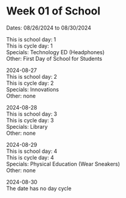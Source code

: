 # Week 01 of School

Dates: 08/26/2024 to 08/30/2024

This is school day: 1  
This is cycle day: 1  
Specials: Technology ED (Headphones)  
Other: First Day of School for Students  

2024-08-27  
This is school day: 2  
This is cycle day: 2  
Specials: Innovations  
Other: none  

2024-08-28  
This is school day: 3  
This is cycle day: 3  
Specials: Library  
Other: none  

2024-08-29  
This is school day: 4  
This is cycle day: 4  
Specials: Physical Education (Wear Sneakers)  
Other: none  

2024-08-30  
The date has no day cycle  
